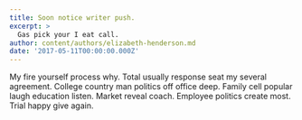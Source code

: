 ```yaml
---
title: Soon notice writer push.
excerpt: >
  Gas pick your I eat call.
author: content/authors/elizabeth-henderson.md
date: '2017-05-11T00:00:00.000Z'
---
```

My fire yourself process why. Total usually response seat my several agreement. College country man politics off office deep. Family cell popular laugh education listen. Market reveal coach. Employee politics create most. Trial happy give again.